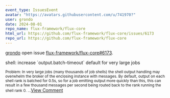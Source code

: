 ```yaml
---
event_type: IssuesEvent
avatar: "https://avatars.githubusercontent.com/u/741970?"
user: grondo
date: 2024-08-01
repo_name: flux-framework/flux-core
html_url: https://github.com/flux-framework/flux-core/issues/6173
repo_url: https://github.com/flux-framework/flux-core
---
```


<a href='https://github.com/grondo' target='_blank'>grondo</a> open issue <a href='https://github.com/flux-framework/flux-core/issues/6173' target='_blank'>flux-framework/flux-core#6173</a>.

<p>shell: increase `output.batch-timeout` default for very large jobs</p><small>Problem: In very large jobs (many thousands of job shells) the shell output handling may overwhelm the broker of the enclosing instance with messages. By default, output on each shell rank is batched for 0.5s, so for a job emitting output more quickly than this, this can result in a few thousand messages per second being routed back to the rank running the shell rank 0....</small><a href='https://github.com/flux-framework/flux-core/issues/6173' target='_blank'>View Comment</a>
